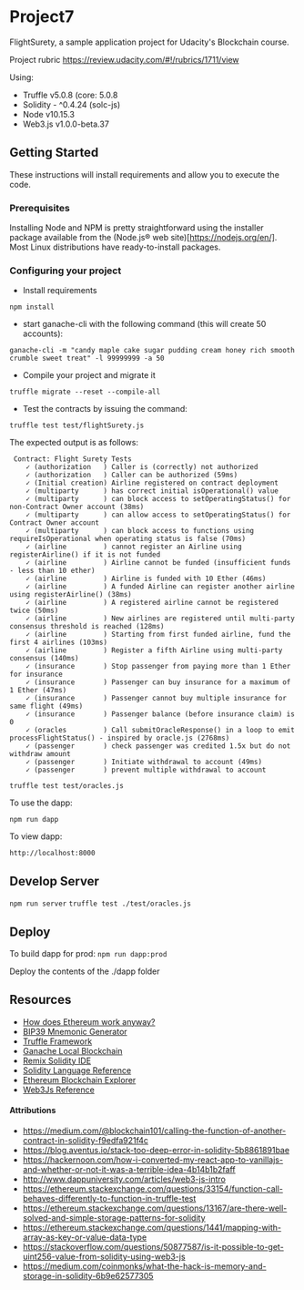 # Project7
FlightSurety, a sample application project for Udacity's Blockchain course.

Project rubric https://review.udacity.com/#!/rubrics/1711/view

Using:
- Truffle v5.0.8 (core: 5.0.8
- Solidity - ^0.4.24 (solc-js)
- Node v10.15.3
- Web3.js v1.0.0-beta.37

## Getting Started

These instructions will install requirements and allow you to execute the code.

### Prerequisites

Installing Node and NPM is pretty straightforward using the installer package available from the (Node.js® web site)[https://nodejs.org/en/]. Most Linux distributions have ready-to-install packages.

### Configuring your project


- Install requirements
```
npm install 
```
- start ganache-cli with the following command (this will create 50 accounts):
```
ganache-cli -m "candy maple cake sugar pudding cream honey rich smooth crumble sweet treat" -l 99999999 -a 50
```
- Compile your project and migrate it
```
truffle migrate --reset --compile-all
```

- Test the contracts by issuing the command:
```
truffle test test/flightSurety.js 
```
The expected output is as follows:
```
 Contract: Flight Surety Tests
    ✓ (authorization   ) Caller is (correctly) not authorized
    ✓ (authorization   ) Caller can be authorized (59ms)
    ✓ (Initial creation) Airline registered on contract deployment
    ✓ (multiparty      ) has correct initial isOperational() value
    ✓ (multiparty      ) can block access to setOperatingStatus() for non-Contract Owner account (38ms)
    ✓ (multiparty      ) can allow access to setOperatingStatus() for Contract Owner account
    ✓ (multiparty      ) can block access to functions using requireIsOperational when operating status is false (70ms)
    ✓ (airline         ) cannot register an Airline using registerAirline() if it is not funded
    ✓ (airline         ) Airline cannot be funded (insufficient funds - less than 10 ether)
    ✓ (airline         ) Airline is funded with 10 Ether (46ms)
    ✓ (airline         ) A funded Airline can register another airline using registerAirline() (38ms)
    ✓ (airline         ) A registered airline cannot be registered twice (50ms)
    ✓ (airline         ) New airlines are registered until multi-party consensus threshold is reached (128ms)
    ✓ (airline         ) Starting from first funded airline, fund the first 4 airlines (103ms)
    ✓ (airline         ) Register a fifth Airline using multi-party consensus (140ms)
    ✓ (insurance       ) Stop passenger from paying more than 1 Ether for insurance
    ✓ (insurance       ) Passenger can buy insurance for a maximum of 1 Ether (47ms)
    ✓ (insurance       ) Passenger cannot buy multiple insurance for same flight (49ms)
    ✓ (insurance       ) Passenger balance (before insurance claim) is 0
    ✓ (oracles         ) Call submitOracleResponse() in a loop to emit processFlightStatus() - inspired by oracle.js (2768ms)
    ✓ (passenger       ) check passenger was credited 1.5x but do not withdraw amount
    ✓ (passenger       ) Initiate withdrawal to account (49ms)
    ✓ (passenger       ) prevent multiple withdrawal to account
```
```
truffle test test/oracles.js 

```

To use the dapp:

`npm run dapp`

To view dapp:

`http://localhost:8000`

## Develop Server

`npm run server`
`truffle test ./test/oracles.js`

## Deploy

To build dapp for prod:
`npm run dapp:prod`

Deploy the contents of the ./dapp folder


## Resources

* [How does Ethereum work anyway?](https://medium.com/@preethikasireddy/how-does-ethereum-work-anyway-22d1df506369)
* [BIP39 Mnemonic Generator](https://iancoleman.io/bip39/)
* [Truffle Framework](http://truffleframework.com/)
* [Ganache Local Blockchain](http://truffleframework.com/ganache/)
* [Remix Solidity IDE](https://remix.ethereum.org/)
* [Solidity Language Reference](http://solidity.readthedocs.io/en/v0.4.24/)
* [Ethereum Blockchain Explorer](https://etherscan.io/)
* [Web3Js Reference](https://github.com/ethereum/wiki/wiki/JavaScript-API)

#### Attributions

- https://medium.com/@blockchain101/calling-the-function-of-another-contract-in-solidity-f9edfa921f4c
- https://blog.aventus.io/stack-too-deep-error-in-solidity-5b8861891bae
- https://hackernoon.com/how-i-converted-my-react-app-to-vanillajs-and-whether-or-not-it-was-a-terrible-idea-4b14b1b2faff
- http://www.dappuniversity.com/articles/web3-js-intro
- https://ethereum.stackexchange.com/questions/33154/function-call-behaves-differently-to-function-in-truffle-test
- https://ethereum.stackexchange.com/questions/13167/are-there-well-solved-and-simple-storage-patterns-for-solidity
- https://ethereum.stackexchange.com/questions/1441/mapping-with-array-as-key-or-value-data-type
- https://stackoverflow.com/questions/50877587/is-it-possible-to-get-uint256-value-from-solidity-using-web3-js
- https://medium.com/coinmonks/what-the-hack-is-memory-and-storage-in-solidity-6b9e62577305
